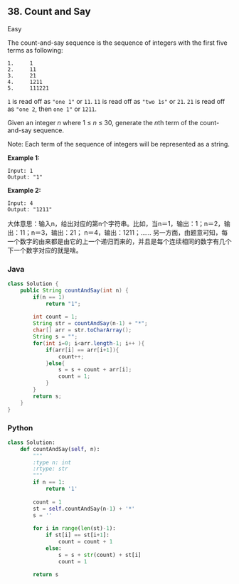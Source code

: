 

## 38. Count and Say

Easy

The count-and-say sequence is the sequence of integers with the first five terms as following:

```
1.     1
2.     11
3.     21
4.     1211
5.     111221
```

`1` is read off as `"one 1"` or `11`.
`11` is read off as `"two 1s"` or `21`.
`21` is read off as `"one 2`, then `one 1"` or `1211`.

Given an integer *n* where 1 ≤ *n* ≤ 30, generate the *n*th term of the count-and-say sequence.

Note: Each term of the sequence of integers will be represented as a string.

**Example 1:**

```
Input: 1
Output: "1"
```

**Example 2:**

```
Input: 4
Output: "1211"
```
大体意思：输入n，给出对应的第n个字符串。比如，当n＝1，输出：1；n＝2，输出：11；n＝3，输出：21； n＝4，输出：1211；......
另一方面，由题意可知，每一个数字的由来都是由它的上一个递归而来的，并且是每个连续相同的数字有几个下一个数字对应的就是啥。

### Java

````java
class Solution {
    public String countAndSay(int n) {
        if(n == 1)
            return "1";
        
        int count = 1;
        String str = countAndSay(n-1) + "*";
        char[] arr = str.toCharArray();
        String s = "";
        for(int i=0; i<arr.length-1; i++ ){
            if(arr[i] == arr[i+1]){
                count++;
            }else{
                s = s + count + arr[i];
                count = 1;
            }
        }
        return s;
    }
}
````

### Python

````python
class Solution:
    def countAndSay(self, n):
        """
        :type n: int
        :rtype: str
        """
        if n == 1:
            return '1'
        
        count = 1
        st = self.countAndSay(n-1) + '*'
        s = ''
        
        for i in range(len(st)-1):
            if st[i] == st[i+1]:
                count = count + 1
            else:
                s = s + str(count) + st[i]
                count = 1
                
        return s
````

